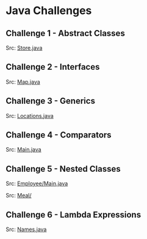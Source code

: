 # Java Challenges

## Challenge 1 - Abstract Classes
Src: [Store.java](src/Store/Store.java)

## Challenge 2 - Interfaces
Src: [Map.java](src/Map/Map.java)

## Challenge 3 - Generics
Src: [Locations.java](src/Locations/Locations.java)

## Challenge 4 - Comparators
Src: [Main.java](src/Student/Main.java)

## Challenge 5 - Nested Classes
Src: [Employee/Main.java](src/NestedClasses/Employee/Main.java)

Src: [Meal/](src/NestedClasses/Meal/)

## Challenge 6 - Lambda Expressions
Src: [Names.java](src/Lambda/Names.java)